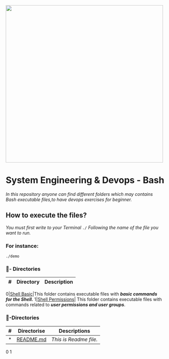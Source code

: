 <img src="https://bashlogo.com/img/logo/png/monochrome_dark.png" high="" width="500">

# System Engineering & Devops - Bash

_In this repository anyone can find different folders which may contains Bash executable files,to have devops exercises for beginner._

## How to execute the files?
_You must first write to your Terminal `./` Following the name of the file you want to run._
### For instance:
```
./demo
```
### :file_folder:- Directories

#|Directory|Description
---|:---:|---

0|[Shell Basic](./0x00-shell_basics)|This folder contains executable files with **_basic commands for the Shell._**
1|[Shell Permissions](./0x01-shell_permissions)| This folder contains executable files with commands related to **_user permissions and user groups_**.
### :file_folder:-Directories
#|Directorise|Descriptions
---|:---:|---
*|[README.md](./README.md)| *This is Readme file.*
0
1
